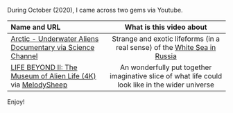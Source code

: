 During October (2020), I came across two gems via Youtube. 

|  Name and URL | What is this video about  |
| :------------- | :-------------: |
| [Arctic -  Underwater Aliens Documentary via Science Channel](https://youtu.be/Bh1sZ2UoaUk) |Strange and exotic lifeforms (in a real sense) of the [White Sea in Russia](https://en.wikipedia.org/wiki/White_Sea) | 
| [LIFE BEYOND II: The Museum of Alien Life (4K)](https://youtu.be/ThDYazipjSI) via [MelodySheep](https://www.youtube.com/channel/UCR9sFzaG9Ia_kXJhfxtFMBA) | An wonderfully put together imaginative slice of what life could look like in the wider universe| 

Enjoy!

